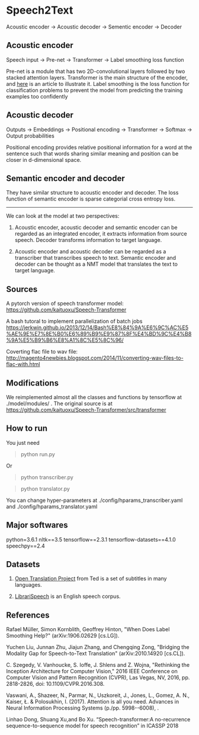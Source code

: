 # Speech2Text

Acoustic encoder -> Acoustic decoder -> Sementic encoder -> Decoder

## Acoustic encoder

Speech input -> Pre-net -> Transformer -> Label smoothing loss function

Pre-net is a module that has two 2D-convolutional layers followed by two stacked attention layers.
Transformer is the main structure of the encoder, and [here](http://jalammar.github.io/illustrated-transformer/) is an article to illustrate it. 
Label smoothing is the loss function for classification problems to prevent the model from predicting the training examples too confidently

## Acoustic decoder
Outputs -> Embeddings -> Positional encoding -> Transformer -> Softmax -> Output probabilities

Positional encoding provides relative positional information for a word at the sentence such that words sharing similar meaning and position can be closer in d-dimensional space.

## Semantic encoder and decoder

They have similar structure to acoustic encoder and decoder. The loss function of semantic encoder is sparse categorial cross entropy loss.

---
We can look at the model at two perspectives:
1. Acoustic encoder, acoustic decoder and semantic encoder can be regarded as an integrated encoder, it extracts information from source speech. Decoder transforms information to target language.

2. Acoustic encoder and acoustic decoder can be regarded as a transcriber that transcribes speech to text. Semantic encoder and decoder can be thought as a NMT model that translates the text to target language.

## Sources
A pytorch version of speech transformer model: https://github.com/kaituoxu/Speech-Transformer

A bash tutoral to implement parallelization of batch jobs https://jerkwin.github.io/2013/12/14/Bash%E8%84%9A%E6%9C%AC%E5%AE%9E%E7%8E%B0%E6%89%B9%E9%87%8F%E4%BD%9C%E4%B8%9A%E5%B9%B6%E8%A1%8C%E5%8C%96/

Coverting flac file to wav file: http://magento4newbies.blogspot.com/2014/11/converting-wav-files-to-flac-with.html

## Modifications
We reimplemented almost all the classes and functions by tensorflow at ./model/modules/ . The original source is at https://github.com/kaituoxu/Speech-Transformer/src/transformer

## How to run
You just need
> python run.py

Or

> python transcriber.py

> python translator.py

You can change hyper-parameters at ./config/hparams_transcriber.yaml and ./config/hparams_translator.yaml

## Major softwares
python=3.6.1
nltk==3.5
tensorflow==2.3.1
tensorflow-datasets==4.1.0
speechpy==2.4

## Datasets
1. [Open Translation Project](https://www.ted.com/participate/translate) from Ted is a set of subtitles in many languages.

2. [LibrariSpeech](http://www.openslr.org/12/) is an English speech corpus.

## References
Rafael Müller, Simon Kornblith, Geoffrey Hinton, "When Does Label Smoothing Help?" (arXiv:1906.02629 [cs.LG]).

Yuchen Liu, Junnan Zhu, Jiajun Zhang, and Chengqing Zong, "Bridging the Modality Gap for Speech-to-Text Translation" (arXiv:2010.14920 [cs.CL]).

C. Szegedy, V. Vanhoucke, S. Ioffe, J. Shlens and Z. Wojna, "Rethinking the Inception Architecture for Computer Vision," 2016 IEEE Conference on Computer Vision and Pattern Recognition (CVPR), Las Vegas, NV, 2016, pp. 2818-2826, doi: 10.1109/CVPR.2016.308.

Vaswani, A., Shazeer, N., Parmar, N., Uszkoreit, J., Jones, L., Gomez, A. N., Kaiser, Ł. & Polosukhin, I. (2017). Attention is all you need. Advances in Neural Information Processing Systems (p./pp. 5998--6008), .

Linhao Dong, Shuang Xu,and Bo Xu. “Speech-transformer:A no-recurrence sequence-to-sequence model for speech recognition” in ICASSP 2018



